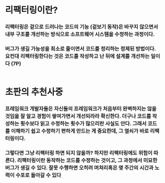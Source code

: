 # 리팩터링이란?

### 리팩터링은 겉으로 드러나는 코드의 기능 (겉보기 동작)은 바꾸지 않으면서 내부 구조를 개선하는 방식으로 소프트웨어 시스템을 수정하는 과정이다.

### 버그가 생길 가능성을 최소로 줄이면서 코드를 정리하는 정제된 방법이다. 요컨대 리팩터링한다는 것은 코드를 작성하고 난 뒤에 설계를 개선하는 일이다 (7P)<br></br>

# 초판의 추천사중

### 프레임워크 개발자들은 자신들의 프레임워크가 처음부터 완벽하지는 않을 것임을 잘 알고 경험이 쌓여가면서 개선되라라 확신한다. 더구나 코드를 작성하는 횟수보다 읽고 수정하는 횟수가 많으리란 사실도 안다. 그래서 코드를 이해하기 쉽고 수정하기 편하게 만드는 게 중요한데, 그 열쇠가 바로 리팩터링이다.

### 그렇다면 그냥 리팩터링 하면 되지 않을까? 하지만 리팩터링에도 위험이 따른다. 리팩터링이란 동작하는 코드를 수정하는 것이고, 그 과정에서 미묘한 버그가 생길 수 있다. 잘못 수행하면 오히려 며쳐리혹은 몆 주간의 시간과 노력이 수포로 돌아갈 수 있다
